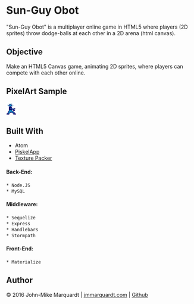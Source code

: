 # Sun-Guy Obot
"Sun-Guy Obot" is a multiplayer online game in HTML5 where players (2D sprites) throw dodge-balls at each other in a 2D arena (html canvas).

## Objective
Make an HTML5 Canvas game, animating 2D sprites, where players can compete with each other online.

## PixelArt Sample
![Sun-Guy Obot prototype image](./public/assets/img/Sun-Guy_Obot_prototype_1-2.png)


## Built With
- Atom
- [PiskelApp](http://www.piskelapp.com/)
- [Texture Packer](https://www.codeandweb.com/texturepacker)

#### Back-End:
    * Node.JS
    * MySQL
#### Middleware:
    * Sequelize
    * Express
    * Handlebars
    * Stormpath
#### Front-End:
    * Materialize

## Author
&copy; 2016 John-Mike Marquardt  |    [jmmarquardt.com](http://www.jmmarquardt.com)  |  [Github](https://www.github.com/codemarq)
